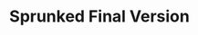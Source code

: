 ---
slug: sprunked-final-version-1888
title: Sprunked Final Version
description: "Sprunked Final Version is an exciting online game. Play for free directly in your browser!"
icon: /images/popular_mods/Sprunked Final Version.png
url: https://wowtbc.net/sprunkin/sprunked-final/index.html
previewImage: /images/popular_mods/Sprunked Final Version.png
type: popular mods

# SEO配置
seo:
  title: "Sprunked Final Version - Play Free Online Game | Fun Browser Games"
  description: "Sprunked Final Version - Play this fun online game for free in your browser. No download required!"
  ogImage: "/images/popular_mods/Sprunked Final Version.png"
  keywords: "sprunked-final-version-1888, online game, browser game, free game, popular mods game, play online"

videoUrls:
  - https://www.youtube.com/embed/example1
  - https://www.youtube.com/embed/example2

whyPlay:
  title: "Why Play Sprunked Final Version?"
  items:
    - "Immersive Gameplay: Sprunked Final Version offers an engaging and immersive gaming experience that will keep you entertained for hours"
    - "Challenging Levels: Test your skills with increasingly difficult challenges and obstacles"
    - "Beautiful Graphics: Enjoy stunning visuals and smooth animations that bring the game world to life"
    - "Regular Updates: New content and features are added regularly to keep the game fresh and exciting"
    - "Free to Play: Experience all the fun without spending a penny"
    - "Community Features: Connect with other players, share strategies, and compete for high scores"
    - "Cross-Platform: Play on any device with a web browser, no downloads required"

features:
  title: "Key Features of Sprunked Final Version"
  image: "/images/popular_mods/Sprunked Final Version.png"
  items:
    - "Intuitive Controls: Easy to learn controls make Sprunked Final Version accessible for players of all skill levels"
    - "Multiple Game Modes: Enjoy various gameplay options that provide different challenges and experiences"
    - "Character Customization: Personalize your gaming experience with unique characters and items"
    - "Achievement System: Complete special tasks to earn rewards and recognition"
    - "Leaderboards: Compete with players worldwide and see who can achieve the highest scores"

characteristics:
  title: "Game Characteristics"
  image: "/images/popular_mods/Sprunked Final Version.png"
  items:
    - "Genre: Popular mods game with elements of strategy and skill"
    - "Difficulty: Suitable for both casual gamers and those seeking a challenge"
    - "Play Time: Quick sessions or extended gameplay, depending on your preference"
    - "Art Style: Vibrant and engaging visuals that enhance the gaming experience"
    - "Sound Design: Immersive audio that complements the gameplay perfectly"

info: "Sprunked Final Version is an exciting online game that offers players a unique and engaging gaming experience. With its intuitive controls, stunning visuals, and challenging gameplay, Sprunked Final Version provides hours of entertainment for players of all ages and skill levels. Whether you're looking for a quick gaming session during a break or an extended play session, Sprunked Final Version delivers an immersive experience that will keep you coming back for more. The game features multiple levels of increasing difficulty, ensuring that players are constantly challenged as they progress. With regular updates adding new content and features, Sprunked Final Version remains fresh and exciting, providing endless entertainment options for its growing community of players."

howToPlayIntro: "Welcome to Sprunked Final Version! This guide will walk you through the basics and help you master the game. Whether you're a beginner or looking to improve your skills, these tips and instructions will enhance your gaming experience."

howToPlaySteps:
  - title: "Getting Started"
    description: "Begin your Sprunked Final Version adventure by familiarizing yourself with the controls. Use your keyboard or mouse to navigate through the game interface. The tutorial will guide you through the basic mechanics and help you understand the objectives."
  - title: "Understanding the Objectives"
    description: "In Sprunked Final Version, your main goal is to progress through levels by completing specific objectives. Each level presents unique challenges that require different strategies and approaches."
  - title: "Mastering the Controls"
    description: "Practice using the controls to improve your precision and reaction time. Sprunked Final Version requires quick reflexes and strategic thinking to overcome obstacles and defeat opponents."
  - title: "Utilizing Power-ups"
    description: "Collect power-ups throughout the game to enhance your abilities and overcome difficult challenges. Each power-up offers unique advantages that can be crucial for success."
  - title: "Developing Strategies"
    description: "As you progress in Sprunked Final Version, develop effective strategies for different scenarios. Analyze patterns, anticipate challenges, and adapt your approach to maximize your performance."

faq:
  title: "Frequently Asked Questions about Sprunked Final Version"
  items:
    - question: "Is Sprunked Final Version free to play?"
      answer: "Yes, Sprunked Final Version is completely free to play directly in your web browser. No downloads or purchases are required to enjoy the full game experience."
    - question: "Can I play Sprunked Final Version on mobile devices?"
      answer: "Yes, Sprunked Final Version is optimized for both desktop and mobile play. You can enjoy the game on any device with a web browser and internet connection."
    - question: "Are there any in-game purchases?"
      answer: "While Sprunked Final Version is free to play, there may be optional in-game purchases available for cosmetic items or additional features that don't affect core gameplay."
    - question: "How often is Sprunked Final Version updated?"
      answer: "The developers regularly update Sprunked Final Version with new content, features, and improvements based on player feedback and game performance."
    - question: "Can I play Sprunked Final Version offline?"
      answer: "Currently, Sprunked Final Version requires an internet connection to play as it's a browser-based online game."
    - question: "Is Sprunked Final Version suitable for children?"
      answer: "Yes, Sprunked Final Version is designed to be family-friendly and suitable for players of all ages."
    - question: "How do I report bugs or issues?"
      answer: "If you encounter any problems while playing Sprunked Final Version, you can report them through the game's support page or contact the developers directly through their website."
    - question: "Still Have Questions?"
      answer: "If you have additional questions about Sprunked Final Version that aren't covered in this FAQ, please visit our support center or contact our customer service team for assistance."
---